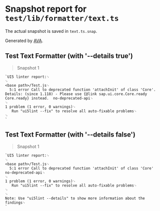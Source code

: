 # Snapshot report for `test/lib/formatter/text.ts`

The actual snapshot is saved in `text.ts.snap`.

Generated by [AVA](https://avajs.dev).

## Test Text Formatter (with '--details true')

> Snapshot 1

    `UI5 linter report:␊
    ␊
    <base path>/Test.js␊
      5:1 error Call to deprecated function 'attachInit' of class 'Core'. Details: (since 1.118) - Please use {@link sap.ui.core.Core.ready Core.ready} instead.  no-deprecated-api␊
    ␊
    1 problem (1 error, 0 warnings)␊
       Run "ui5lint --fix" to resolve all auto-fixable problems␊
    ␊
    `

## Test Text Formatter (with '--details false')

> Snapshot 1

    `UI5 linter report:␊
    ␊
    <base path>/Test.js␊
      5:1 error Call to deprecated function 'attachInit' of class 'Core'  no-deprecated-api␊
    ␊
    1 problem (1 error, 0 warnings)␊
       Run "ui5lint --fix" to resolve all auto-fixable problems␊
    ␊
    ␊
    Note: Use "ui5lint --details" to show more information about the findings␊
    `
